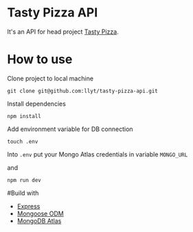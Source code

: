 # Tasty Pizza API

It's an API for head project [Tasty Pizza](https://github.com/llyt/tasty-pizza).

# How to use

Clone project to local machine
```
git clone git@github.com:llyt/tasty-pizza-api.git
```

Install dependencies
```
npm install
```

Add environment variable for DB connection
```
touch .env
```

Into `.env` put your Mongo Atlas credentials in variable `MONGO_URL`

and

```
npm run dev
```


#Build with

- [Express](https://github.com/expressjs/express)
- [Mongoose ODM](https://github.com/Automattic/mongoose)
- [MongoDB Atlas](https://www.mongodb.com/)